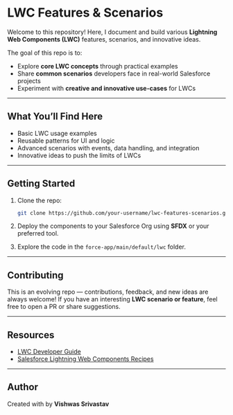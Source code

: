 # LWC Features & Scenarios

Welcome to this repository! 
Here, I document and build various **Lightning Web Components (LWC)** features, scenarios, and innovative ideas.

The goal of this repo is to:

* Explore **core LWC concepts** through practical examples
* Share **common scenarios** developers face in real-world Salesforce projects
* Experiment with **creative and innovative use-cases** for LWCs

---

## What You’ll Find Here

* Basic LWC usage examples
* Reusable patterns for UI and logic
* Advanced scenarios with events, data handling, and integration
* Innovative ideas to push the limits of LWCs

---

## Getting Started

1. Clone the repo:

   ```bash
   git clone https://github.com/your-username/lwc-features-scenarios.git
   ```

2. Deploy the components to your Salesforce Org using **SFDX** or your preferred tool.

3. Explore the code in the `force-app/main/default/lwc` folder.

---

## Contributing

This is an evolving repo — contributions, feedback, and new ideas are always welcome! If you have an interesting **LWC scenario or feature**, feel free to open a PR or share suggestions.

---

## Resources

* [LWC Developer Guide](https://developer.salesforce.com/docs/component-library/documentation/en/lwc)
* [Salesforce Lightning Web Components Recipes](https://github.com/trailheadapps/lwc-recipes)

---

## Author

Created with by **Vishwas Srivastav**
